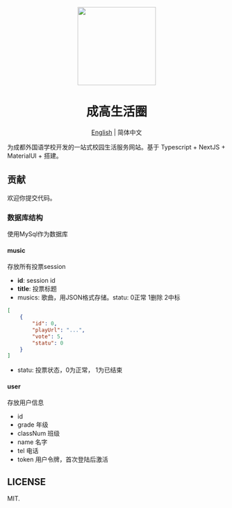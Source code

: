 <p align="center">
  <a href="#">
    <img width="180" src="https://i.loli.net/2021/03/13/3NBGFWbsQ2TRz5I.png">
  </a>
</p>

<h1 align="center">成高生活圈</h1>

<div align="center">

[English](./README-en.md) | 简体中文

</div>

为成都外国语学校开发的一站式校园生活服务网站。基于 Typescript + NextJS + MaterialUI + 搭建。

## 贡献

欢迎你提交代码。

### 数据库结构

使用MySql作为数据库

#### music

存放所有投票session

* **id**: session id
* **title**: 投票标题
* musics: 歌曲，用JSON格式存储。statu: 0正常 1删除 2中标
```json
[
    {
        "id": 0,
        "playUrl": "...",
        "vote": 5,
        "statu": 0 
    }
]
```
* statu: 投票状态，0为正常， 1为已结束

#### user

存放用户信息

* id
* grade 年级
* classNum 班级
* name 名字
* tel 电话
* token 用户令牌，首次登陆后激活

## LICENSE

MIT.
